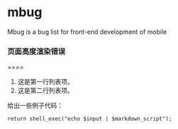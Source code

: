mbug
====

Mbug is a bug list for front-end development of mobile

### 页面高度渲染错误
====

 1.   这是第一行列表项。
 2.   这是第二行列表项。
 
 给出一些例子代码：
 
    return shell_exec("echo $input | $markdown_script");

